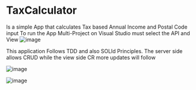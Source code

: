 # TaxCalculator
Is a simple App that calculates Tax based Annual Income and Postal Code input
To run the App Multi-Project on Visual Studio must select the API and View 
![image](https://github.com/GabrielMaphanga/TaxCalculator/assets/10097053/1c8782f1-1d20-4fb8-880c-49dfdb0731c2)

This application Follows TDD and also SOLId Principles. The server side allows CRUD while the view side CR more updates will follow 

![image](https://github.com/GabrielMaphanga/TaxCalculator/assets/10097053/9ed3a72c-fc35-48e3-8c80-febb00a98d2d)


![image](https://github.com/GabrielMaphanga/TaxCalculator/assets/10097053/1cf16ac5-154c-4358-8398-75d90d4887c5)

